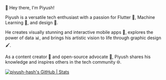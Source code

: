 👋 Hey there, I'm Piyush!

Piyush is a versatile tech enthusiast with a passion for Flutter 🚀, Machine Learning 🤖, and design 🎨.

He creates visually stunning and interactive mobile apps 📱, explores the power of data 📊, and brings his artistic vision to life through graphic design 🖌️.

As a content creator 📝 and open-source advocate 🤝, Piyush shares his knowledge and inspires others in the tech community 🌐.

[![piyush-hash's GitHub | Stats](https://stats.quine.sh/piyush-hash/github?theme=dark)](https://quine.sh?utm_source=widgets&utm_campaign=piyush-hash)
